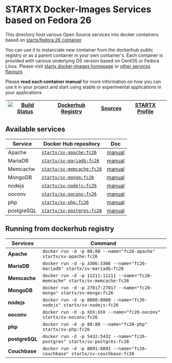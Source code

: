 # STARTX Docker-Images Services based on Fedora 26

This directory host various Open Source services into docker containers based on [startx/fedora:26 container](https://hub.docker.com/r/startx/fedora)

You can use it to instanciate new container from the dockerhub public registry 
or as a parent container in your own container's. 
Each container is provided with various underlying OS version based on CentOS or 
Fedora Linux. Please visit [startx docker-images homepage](https://github.com/startxfr/docker-images/)
or [other services flavours](https://github.com/startxfr/docker-images/Services#container-flavours)

Please **read each container manual** for more information on how you can use it in 
your project and start using stable or experimental applications in your applications

| [![Build Status](https://travis-ci.org/startxfr/docker-images.svg?branch=fc26)](https://travis-ci.org/startxfr/docker-images) | [Dockerhub Registry](https://hub.docker.com/r/startx) | [Sources](https://github.com/startxfr/docker-images/)             | [STARTX Profile](https://github.com/startxfr) | 
|-------------------------------------------------------------------------------------------------------------------|-------------------------------------------------------|-------------------------------------------------------------------|-----------------------------------------------|

## Available services

| Service       | Docker Hub repository                                                     | Doc
|---------------|---------------------------------------------------------------------------|-----------------------------
| Apache        | [`startx/sv-apache:fc26`](https://hub.docker.com/r/startx/sv-apache)      | [manual](apache/README.md)
| MariaDB       | [`startx/sv-mariadb:fc26`](https://hub.docker.com/r/startx/sv-mariadb)    | [manual](mariadb/README.md)
| Memcache      | [`startx/sv-memcache:fc26`](https://hub.docker.com/r/startx/sv-memcache)  | [manual](memcache/README.md) 
| MongoDB       | [`startx/sv-mongo:fc26`](https://hub.docker.com/r/startx/sv-mongo)        | [manual](mongo/README.md)
| nodejs        | [`startx/sv-nodejs:fc26`](https://hub.docker.com/r/startx/sv-nodejs)      | [manual](nodejs/README.md)
| ooconv        | [`startx/sv-ooconv:fc26`](https://hub.docker.com/r/startx/sv-ooconv)      | [manual](ooconv/README.md)
| php           | [`startx/sv-php:fc26`](https://hub.docker.com/r/startx/sv-php)            | [manual](php/README.md)
| postgreSQL    | [`startx/sv-postgres:fc26`](https://hub.docker.com/r/startx/sv-postgres)  | [manual](postgres/README.md)


## Running from dockerhub registry

| Services            | Command                                                                        |
|---------------------|--------------------------------------------------------------------------------|
| **Apache**          | `docker run -d -p 80:80 --name="fc26-apache" startx/sv-apache:fc26`            | 
| **MariaDB**         | `docker run -d -p 3306:3306 --name="fc26-mariadb" startx/sv-mariadb:fc26`      | 
| **Memcache**        | `docker run -d -p 11211:11211 --name="fc26-memcache" startx/sv-memcache:fc26`  | 
| **MongoDB**         | `docker run -d -p 27017:27017 --name="fc26-mongo" startx/sv-mongo:fc26`        | 
| **nodejs**          | `docker run -d -p 8000:8000 --name="fc26-nodejs" startx/sv-nodejs:fc26`        | 
| **ooconv**          | `docker run -d -p XXX:XXX --name="fc26-ooconv" startx/sv-ooconv:fc26`          | 
| **php**             | `docker run -d -p 80:80 --name="fc26-php" startx/sv-php:fc26`                  | 
| **postgreSQL**      | `docker run -d -p 5432:5432 --name="fc26-postgres" startx/sv-postgres:fc26`    | 
| **Couchbase**       | `docker run -d -p 8091:8091 --name="fc26-couchbase" startx/sv-couchbase:fc26`  | 
